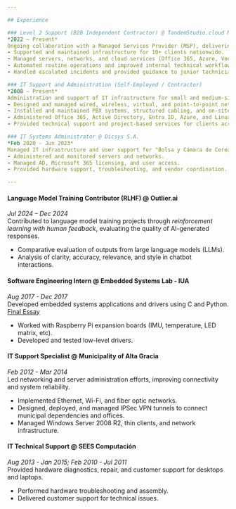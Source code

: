```yaml
---

## Experience  

### Level 2 Support (B2B Independent Contractor) @ TandemStudio.cloud MSP  
*2022 – Present*  
Ongoing collaboration with a Managed Services Provider (MSP), delivering Level 2 technical support and advanced system administration.
- Supported and maintained infrastructure for 10+ clients nationwide.
- Managed servers, networks, and cloud services (Office 365, Azure, Veeam, etc.).
- Automated routine operations and improved internal technical workflows.
- Handled escalated incidents and provided guidance to junior technicians.

### IT Support and Administration (Self-Employed / Contractor)  
*2008 – Present*  
Administration and support of IT infrastructure for small and medium-sized businesses, with a focus on automation, cloud migrations, and security.
- Designed and managed wired, wireless, virtual, and point-to-point networks.
- Installed and maintained PBX systems, structured cabling, and on-site connectivity solutions.
- Administered Office 365, Active Directory, Entra ID, Azure, and Linux-based servers.
- Provided technical support and project-based services for clients across various industries.

### IT Systems Administrator @ Dicsys S.A.  
*Feb 2020 - Jun 2023*  
Managed IT infrastructure and user support for "Bolsa y Cámara de Cereales de Córdoba." Collaborated with agile teams and ensured system availability.  
- Administered and monitored servers and networks.  
- Managed AD, Microsoft 365 licensing, and user access.  
- Provided hardware support, troubleshooting, and vendor coordination.

---
```


#### Language Model Training Contributor (RLHF) @ Outlier.ai  
*Jul 2024 – Dec 2024*  
Contributed to language model training projects through *reinforcement learning with human feedback*, evaluating the quality of AI-generated responses.  
- Comparative evaluation of outputs from large language models (LLMs).  
- Analysis of clarity, accuracy, relevance, and style in chatbot interactions.  

#### Software Engineering Intern @ Embedded Systems Lab - IUA  
*Aug 2017 - Dec 2017*  
Developed embedded systems applications and drivers using C and Python.  [Final Essay](../assets/docs/informeLabSE.pdf)  
- Worked with Raspberry Pi expansion boards (IMU, temperature, LED matrix, etc).  
- Developed and tested low-level drivers.  

#### IT Support Specialist @ Municipality of Alta Gracia  
*Feb 2012 - Mar 2014*  
Led networking and server administration efforts, improving connectivity and system reliability.  
- Implemented Ethernet, Wi-Fi, and fiber optic networks.  
- Designed, deployed, and managed IPSec VPN tunnels to connect municipal dependencies and offices.  
- Managed Windows Server 2008 R2, thin clients, and network infrastructure.  

#### IT Technical Support @ SEES Computación  
*Aug 2013 - Jan 2015; Feb 2010 - Jul 2011*  
Provided hardware diagnostics, repair, and customer support for desktops and laptops.  
- Performed hardware troubleshooting and assembly.  
- Delivered customer support for technical issues.  

